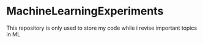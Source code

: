 # MachineLearningExperiments

This repository is only used to store my code while i revise important topics in ML

[ML Kernels]: https://github.com/trthatcher/MLKernels.jl
